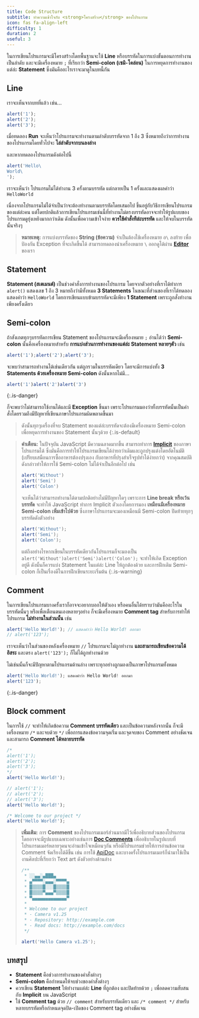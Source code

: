 ```yaml
---
title: Code Structure
subtitle: ทำความเข้าใจกับ <strong>โครงสร้าง</strong> ของโปรแกรม
icon: fas fa-align-left
difficulty: 1
duration: 2
useful: 3
---
```


ในการเขียนโปรแกรมจะมีโครงสร้างโดยพื้นฐานจะใช้ **Line** หรือบรรทัดในการแบ่งขั้นตอนการทำงานเป็นลำดับ และจะมีเครื่องหมาย `;` ที่เรียกว่า **Semi-colon (เซมิ-โคล่อน)** ในการหยุดการทำงานของแต่ล่ะ **Statement** ซึ่งมันคืออะไรเราจะมาดูในบทนี้กัน

## Line

เราจะเห็นจากบทที่แล้ว เช่น...

```javascript
alert('1');
alert('2');
alert('3');
```

เมื่อทดลอง **Run** จะเห็นว่าโปรแกรมจะทำงานตามลำดับบรรทัดจาก 1 ถึง 3 ซึ่งหมายถึงว่าการทำงานของโปรแกรมโดยทั่วไปจะ **ไล่ลำดับจากบนลงล่าง**

และหากทดลองโปรแกรมดังต่อไปนี้

```javascript
alert('Hello\
World\
');
```

เราจะเห็นว่า โปรแกรมไม่ได้ทำงาน 3 ครั้งตามบรรทัด แต่กลายเป็น 1 ครั้งและแสดงผลคำว่า `HelloWorld`

เนื่องจากโปรแกรมไม่ได้จำเป็นว่าจะต้องทำงานตามบรรทัดโดยเสมอไป ขึ้นอยู่กับวิธีการเขียนโปรแกรมของแต่ล่ะคน แต่โดยปกติแล้วการเขียนโปรแกรมเช่นนี้ที่ทำงานไม่ตรงบรรทัดอาจจะทำให้รูปแบบของโปรแกรมดูยุ่งเหยิงมากกว่าเดิม ดังนั้นเพื่อความเข้าใจง่าย **ควรใช้คำสั่งทีล่ะบรรทัด** และให้จบในบรรทัดนั้นจริงๆ

> **หมายเหตุ:** การแบ่งบรรทัดของ **String (ข้อความ)** จำเป็นต้องใช้เครื่องหมาย อ`\` ลงท้าย เพื่อป้องกัน Exception ที่จะเกิดขึ้นได้ สามารถทดลองนำเครื่องหมาย `\` ออกดูได้ผ่าน **[Editor](http://localhost:4000/nong-program/editor?value=alert(%27Hello%5C%0AWorld%5C%0A%27)%3B%0A)** ของเรา

## Statement

**Statement (สเตเมนต์)** เป็นช่วงคำสั่งการทำงานของโปรแกรม โดยจากตัวอย่างที่เราได้ทำการ `alert()` แสดงเลข 1 ถึง 3 หมายถึงว่ามีทั้งหมด **3 Statements** ในขณะที่ส่วนของที่เราได้ทดลองแสดงคำว่า `HelloWorld` โดยการเขียนแบบข้ามบรรทัดจะมีเพียง **1 Statement** เพราะถูกสั่งทำงานเพียงครั้งเดียว

## Semi-colon

ถ้าสังเกตทุกๆบรรทัดการเขียน Statement ของโปรแกรมจะมีเครื่องหมาย `;` อ่านได้ว่า **Semi-colon** นั้นคือเครื่องหมายสำหรับ **การแบ่งส่วนการทำงานของแต่ล่ะ Statement หลายๆตัว** เช่น

```javascript
alert('1');alert('2');alert('3');
```

จะพบว่าสามารถทำงานได้เช่นเดียวกัน แต่ถูกรวมในบรรทัดเดียว โดยจะมีการแบ่งทั้ง **3 Statements ด้วยเครื่องหมาย Semi-colon** ดังนั้นหากไม่มี...

```javascript
alert('1')alert('2')alert('3')
```
{:.is-danger}

ก็จะพบว่าไม่สามารถใช้งานได้และมี **Exception** ขึ้นมา เพราะโปรแกรมมองว่าทั้งบรรทัดนั้นเป็นคำสั่งโดยรวมถึงมีปัญหาที่เขียนภาษาโปรแกรมผิดพลาดขึ้นมา

> ดังนั้นทุกๆเครื่องที่จบ Statement ของแต่ล่ะบรรทัดจะต้องมีเครื่องหมาย Semi-colon เพื่อหยุดการทำงานของ Statement นั้นๆด้วย
{:.is-default}

> **คำเตือน:** ในปัจจุบัน JavaScript มีความฉลาดมากขึ้น สามารถทำการ **[Implicit](https://en.wikipedia.org/wiki/Implicit_parallelism)** ของภาษาโปรแกรมได้ ซึ่งมันคือการทำให้โปรแกรมเขียนได้ง่ายกว่าเดิมและถูกปรุงแต่งโดยอัตโนมัติ (เปรียบเสมือนการซื้ออาหารต้องปรุงเอง กับอาหารที่ปรุงสำเร็จรูปทำได้ง่ายกว่า) จากคุณสมบัติดังกล่าวทำให้การใช้ Semi-colon ไม่ได้จำเป็นอีกต่อไป เช่น
>
> ```javascript
> alert('Without')
> alert('Semi')
> alert('Colon')
> ```
>
> จะเห็นได้ว่าสามารถทำงานได้ตามปกติอย่างไม่มีปัญหาใดๆ เพราะการ **Line break หรือเว้นบรรทัด** จะทำให้ JavaScript ทำการ Implicit ตัวเองโดยการมอง **เหมือนมีเครื่องหมาย Semi-colon เพิ่มเข้าไปด้วย** ซึ่งภาษาโปรแกรมจะมองเหมือนมี Semi-colon ปิดท้ายทุกๆบรรทัดดังตัวอย่าง
>
> ```js
> alert('Without');
> alert('Semi');
> alert('Colon');
> ```
>
> แต่ถึงอย่างไรหากเขียนในบรรทัดเดียวกันโปรแกรมก็จะมองเป็น `alert('Without')alert('Semi')alert('Colon');` จะทำให้เกิด Exception อยู่ดี ดังนั้นก็ควรแบ่ง Statement ในแต่ล่ะ Line ให้ถูกต้องด้วย และการฝึกเติม Semi-colon ก็เป็นเรื่องดีในการฝึกเขียนระยะเริ่มต้น
{:.is-warning}

## Comment

ในการเขียนโปรแกรมบางครั้งเราก็อาจจะอยากบอกให้ตัวเอง หรือคนอื่นได้ทราบว่ามันคืออะไรในบรรทัดนั้นๆ หรือเพื่อเตือนตนเองหลายๆอย่าง ก็จะมีเครื่องหมาย **Comment tag** สำหรับการทำให้โปรแกรม **ไม่ทำงานในส่วนนั้น** เช่น

```javascript
alert('Hello World!'); // แสดงคำว่า Hello World! ออกมา
// alert('123');
```

เราจะเห็นว่าในส่วนของหลังเครื่องหมาย `//` โปรแกรมจะไม่ถูกทำงาน **และสามารถเขียนข้อความได้อิสระ** และตรง `alert('123');` ก็ไม่ได้ถูกทำงานด้วย

ไม่เช่นนั้นก็จะมีปัญหาตามโปรแกรมด้านล่าง เพราะทุกอย่างถูกมองเป็นภาษาโปรแกรมทั้งหมด

```javascript
alert('Hello World!'); แสดงคำว่า Hello World! ออกมา
alert('123');
```
{:.is-danger}

## Block comment

ในการใช้ `//` จะทำให้เกิดข้อความ **Comment บรรทัดเดียว** และเป็นข้อความหลังจากนั้น ก็จะมีเครื่องหมาย `/*` และจบด้วย `*/` เพื่อการแสดงข้อความจุดเริ่ม และจุดจบของ Comment อย่างชัดเจน และสามารถ **Comment ได้หลายบรรทัด**

```javascript
/*
alert('1');
alert('2');
alert('3');
*/
alert('Hello World!');
```

```javascript
// alert('1');
// alert('2');
// alert('3');
alert('Hello World!');
```

```javascript
/* Welcome to our project */
alert('Hello World!');
```

> **เพิ่มเติม:** การ **Comment** ของโปรแกรมเมอร์ส่วนมากมีไว้เพื่ออธิบายส่วนของโปรแกรม โดยอาจจะมีรูปแบบเฉพาะอย่างเช่นการ **[Doc Comments](https://www.tutorialspoint.com/java/java_documentation.htm)** เพื่ออธิบายในรูปแบบที่โปรแกรมเมอร์หลายๆคนจะอ่านเข้าใจเหมือนๆกัน หรือมีโปรแกรมช่วยให้การอ่านข้อความ Comment จัดเรียงได้ดีขึ้น เช่น การใช้ [ApiDoc](http://apidocjs.com/) และบางครั้งโปรแกรมเมอร์ก็นำมาใช้เป็นงานศิลปะที่เรียกว่า Text art ดังตัวอย่างด้านล่าง
>
> ```javascript
> /**
>  * ░░▄▄░▄███▄
>  * ▄▀▀▀▀░▄▄▄░▀▀▀▀▄
>  * █▒▒▒▒█░░░█▒▒▒▒█
>  * █▒▒▒▒▀▄▄▄▀▒▒▒▒█
>  * ▀▄▄▄▄▄▄▄▄▄▄▄▄▄▀
>  *
>  * Welcome to our project
>  * - Camera v1.25
>  * - Repository: http://example.com
>  * - Read docs: http://example.com/docs
>  */
>
> alert('Hello Camera v1.25');
> ```

## บทสรุป

- **Statement** คือช่วงการทำงานของคำสั่งต่างๆ
- **Semi-colon** คือกำหนดให้จบช่วงของคำสั่งต่างๆ
- ควรเขียน **Statement** ให้ทำงานแต่ล่ะ **Line** ที่ถูกต้อง และปิดท้ายด้วย `;` เพื่อลดความสับสนกับ **Implicit** บน JavaScript
- ใช้ **Comment tag** ด้วย `// comment` สำหรับบรรทัดเดียว และ `/* comment */` สำหรับหลายบรรทัดหรือกำหนดจุดปิด-เปิดของ Comment tag อย่างชัดเจน
